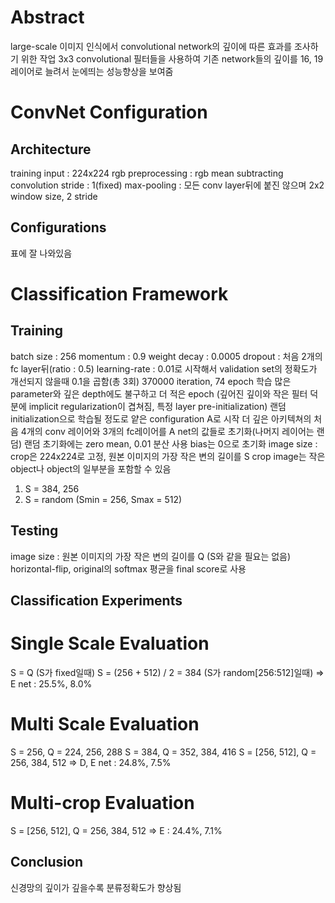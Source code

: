 # Abstract
large-scale 이미지 인식에서 convolutional network의 깊이에 따른 효과를 조사하기 위한 작업
3x3 convolutional 필터들을 사용하여 기존 network들의 깊이를 16, 19 레이어로 늘려서 눈에띄는 성능향상을 보여줌

# ConvNet Configuration
## Architecture
training input : 224x224 rgb
preprocessing : rgb mean subtracting
convolution stride : 1(fixed)
max-pooling : 모든 conv layer뒤에 붙진 않으며 2x2 window size, 2 stride
## Configurations
표에 잘 나와있음

# Classification Framework
## Training
batch size : 256
momentum : 0.9
weight decay : 0.0005
dropout : 처음 2개의 fc layer뒤(ratio : 0.5)
learning-rate : 0.01로 시작해서 validation set의 정확도가 개선되지 않을때 0.1을 곱함(총 3회)
370000 iteration, 74 epoch 학습
많은 parameter와 깊은 depth에도 불구하고 더 적은 epoch
(깊어진 깊이와 작은 필터 덕분에 implicit regularization이 겹쳐짐, 특정 layer pre-initialization)
랜덤 initialization으로 학습될 정도로 얕은 configuration A로 시작
더 깊은 아키텍쳐의 처음 4개의 conv 레이어와 3개의 fc레이어를 A net의 값들로 초기화(나머지 레이어는 랜덤)
랜덤 초기화에는 zero mean, 0.01 분산 사용
bias는 0으로 초기화
image size : crop은 224x224로 고정, 원본 이미지의 가장 작은 변의 길이를 S
crop image는 작은 object나 object의 일부분을 포함할 수 있음
1) S = 384, 256
2) S = random (Smin = 256, Smax = 512)
## Testing
image size : 원본 이미지의 가장 작은 변의 길이를 Q (S와 같을 필요는 없음)
horizontal-flip, original의 softmax 평균을 final score로 사용

## Classification Experiments
# Single Scale Evaluation
S = Q (S가 fixed일때)
S = (256 + 512) / 2 = 384 (S가 random[256:512]일때) => E net : 25.5%, 8.0%
# Multi Scale Evaluation
S = 256, Q = 224, 256, 288
S = 384, Q = 352, 384, 416
S = [256, 512], Q = 256, 384, 512 => D, E net : 24.8%, 7.5%
# Multi-crop Evaluation
S = [256, 512], Q = 256, 384, 512 => E : 24.4%, 7.1%

## Conclusion
신경망의 깊이가 깊을수록 분류정확도가 향상됨

